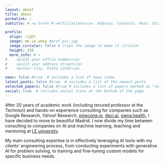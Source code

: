 ```yaml
---
layout: about
title: about
permalink: /
subtitle: # <a href='#'>Affiliations</a>. Address. Contacts. Moto. Etc.

profile:
  align: right
  image: me-ie.webp #prof_pic.jpg
  image_circular: false # crops the image to make it circular
  height: 250
  more_info: # >
#    <p>555 your office number</p>
#    <p>123 your address street</p>
#    <p>Your City, State 12345</p>

news: false #true  # includes a list of news items
latest_posts: false #true  # includes a list of the newest posts
selected_papers: false #true # includes a list of papers marked as "selected={true}"
social: true  # includes social icons at the bottom of the page
---
```

After 20 years of academic work (including tenured professor at the Technion) and 
hands-on experience consulting for companies such as Google Research, Yahoo! Research, 
[pinecone.io](https://pinecone.io), [deci.ai](https://deci.ai), [owna.health](https://owna.health/tech), I have decided to move to beautiful Madrid. 
I now divide my time between consulting to companies on AI and machine learning, 
teaching and mentoring at [I.E university](https://ie.edu).

My main consulting expertise is in effectively leveraging AI tools with my 
clients' engineering process, from conducting experiments with generative AI 
for problem solving, to training and fine-tuning custom models for specific business needs.

